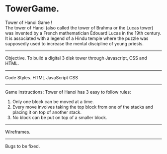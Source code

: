 # TowerGame. 
Tower of Hanoi Game !  
The tower of Hanoi (also called the tower of Brahma or the Lucas tower) was invented by a French mathematician Édouard Lucas in the 19th century. 
It is associated with a legend of a Hindu temple where the puzzle was supposedly used to increase the mental discipline of young priests.

---

Objective. 
To build a digital 3 disk tower through Javascript, CSS and HTML.

---

Code Styles. 
HTML
JavaScript
CSS

---

Game Instructions: Tower of Hanoi has 3 easy to follow rules:

1. Only one block can be moved at a time.
2. Every move involves taking the top block from one of the stacks and placing it on top of another stack.
3. No block can be put on top of a smaller block.

---

Wireframes. 

---

Bugs to be fixed. 


